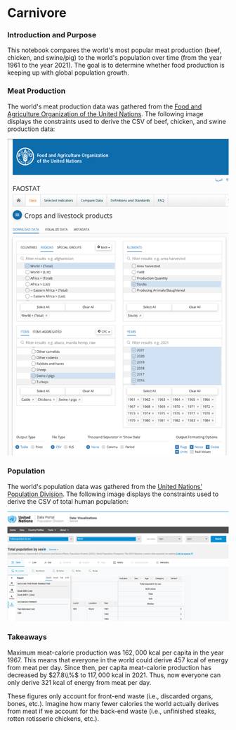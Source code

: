 # Carnivore

### Introduction and Purpose

This notebook compares the world's most popular meat production (beef, chicken, and swine/pig) to the world's population over time (from the year $1961$ to the year $2021$). The goal is to determine whether food production is keeping up with global population growth.

### Meat Production

The world's meat production data was gathered from the [Food and Agriculture Organization of the United Nations](https://www.fao.org/faostat/en/#data/QCL). The following image displays the constraints used to derive the CSV of beef, chicken, and swine production data:

![FAO Data Constraints](FAO_data_constraints.png "FAO Data Constraints")

### Population

The world's population data was gathered from the [United Nations' Population Division](https://population.un.org/dataportal/data/indicators/49/locations/900/start/1961/end/2021/table/pivotbylocation). The following image displays the constraints used to derive the CSV of total human population:

![Population Data Constraints](population_data_constraints.png "Population Data Constraints")

### Takeaways

Maximum meat-calorie production was $162,000$ kcal per capita in the year $1967$. This means that everyone in the world could derive $457$ kcal of energy from meat per day. Since then, per capita meat-calorie production has decreased by $27.8\\%$ to $117,000$ kcal in $2021$. Thus, now everyone can only derive $321$ kcal of energy from meat per day.

These figures only account for front-end waste (i.e., discarded organs, bones, etc.). Imagine how many fewer calories the world actually derives from meat if we account for the back-end waste (i.e., unfinished steaks, rotten rotisserie chickens, etc.).
